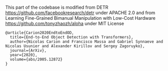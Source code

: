 This part of the codebase is modified from DETR https://github.com/facebookresearch/detr under APACHE 2.0 and from Learning Fine-Grained Bimanual Manipulation with Low-Cost Hardware  https://github.com/tonyzhaozh/aloha under MIT License

    @article{Carion2020EndtoEndOD,
      title={End-to-End Object Detection with Transformers},
      author={Nicolas Carion and Francisco Massa and Gabriel Synnaeve and Nicolas Usunier and Alexander Kirillov and Sergey Zagoruyko},
      journal={ArXiv},
      year={2020},
      volume={abs/2005.12872}
    }